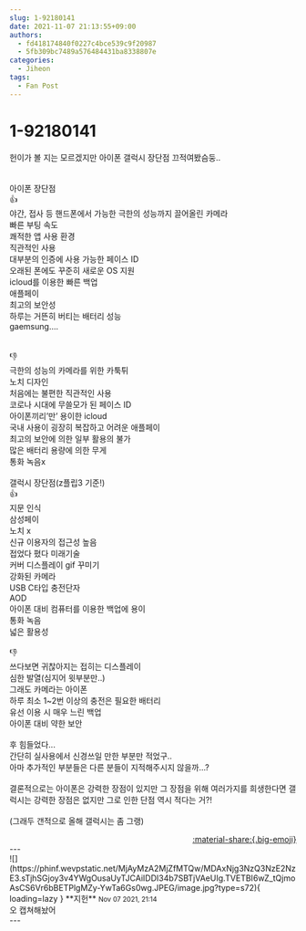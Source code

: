 ```yaml
---
slug: 1-92180141
date: 2021-11-07 21:13:55+09:00
authors:
  - fd418174840f0227c4bce539c9f20987
  - 5fb309bc7489a576484431ba8338807e
categories:
  - Jiheon
tags:
  - Fan Post
---
```


# 1-92180141

<div class="post-container" markdown="1">
<div class="content-container md-sidebar__scrollwrap" markdown="1">

헌이가 볼 지는 모르겠지만 아이폰 갤럭시 장단점 끄적여봤슴둥..<br><br><br>아이폰 장단점<br>👍<br>야간, 접사 등 핸드폰에서 가능한 극한의 성능까지 끌어올린 카메라 <br>빠른 부팅 속도<br>쾌적한 앱 사용 환경<br>직관적인 사용<br>대부분의 인증에 사용 가능한 페이스 ID<br>오래된 폰에도 꾸준히 새로운 OS 지원<br>icloud를 이용한 빠른 백업<br>애플페이<br>최고의 보안성<br>하루는 거뜬히 버티는 배터리 성능<br>gaemsung….<br><br><br>👎<br>극한의 성능의 카메라를 위한 카툭튀<br>노치 디자인<br>처음에는 불편한 직관적인 사용<br>코로나 시대에 무쓸모가 된 페이스 ID<br>아이폰끼리’만’ 용이한 icloud<br>국내 사용이 굉장히 복잡하고 어려운 애플페이<br>최고의 보안에 의한 일부 활용의 불가<br>많은 배터리 용량에 의한 무게<br>통화 녹음x<br><br>갤럭시 장단점(z플립3 기준!)<br>👍<br>지문 인식<br>삼성페이<br>노치 x<br>신규 이용자의 접근성 높음<br>접었다 폈다 미래기술<br>커버 디스플레이 gif 꾸미기<br>강화된 카메라<br>USB C타입 충전단자<br>AOD<br>아이폰 대비 컴퓨터를 이용한 백업에 용이<br>통화 녹음 <br>넓은 활용성<br><br>👎<br>쓰다보면 귀찮아지는 접히는 디스플레이<br>심한 발열(심지어 윗부분만..)<br>그래도 카메라는 아이폰<br>하루 최소 1~2번 이상의 충전은 필요한 배터리<br>유선 이용 시 매우 느린 백업<br>아이폰 대비 약한 보안<br><br>후 힘들었다...<br>간단히 실사용에서 신경쓰일 만한 부분만 적었구..<br>아마 추가적인 부분들은 다른 분들이 지적해주시지 않을까...?<br><br>결론적으로는 아이폰은 강력한 장점이 있지만 그 장점을 위해 여러가지를 희생한다면 갤럭시는 강력한 장점은 없지만 그로 인한 단점 역시 적다는 거?!<br><br>(그래두 갠적으로 올해 갤럭시는 좀 그랭)

</div>
</div>

<div style="text-align: right;" markdown="1">
<a href="https://weverse.io/fromis9/fanpost/1-92180141" style="text-align: right;">:material-share:{.big-emoji}</a>
</div>
---

<div class="comments-container md-sidebar__scrollwrap" markdown="1">
<div class="comment" markdown="1">
<div class='id-container' markdown="1">
![](https://phinf.wevpstatic.net/MjAyMzA2MjZfMTQw/MDAxNjg3NzQ3NzE2NzE3.sTjhSGjoy3v4YWgOusaUyTJCAiIDDI34b7SBTjVAeUIg.TVETBI6wZ_tQjmoAsCS6Vr6bBETPlgMZy-YwTa6Gs0wg.JPEG/image.jpg?type=s72){ loading=lazy }
**<span class="artist">지헌</span>** <small>Nov 07 2021, 21:14</small><br>
</div>
<div class='comment-body' markdown="1">
오 캡쳐해놨어
</div>
</div>
</div>
---
